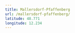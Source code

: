 ```yaml
---
title: Mallersdorf-Pfaffenberg
url: /mallersdorf-pfaffenberg/
latitude: 48.771
longitude: 12.234
---
```

